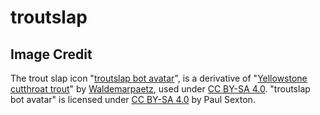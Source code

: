 # troutslap

## Image Credit

The trout slap icon "[troutslap bot avatar](avatar.jpg)", is a derivative of "[Yellowstone cutthroat trout](https://commons.wikimedia.org/wiki/File:Yellowstone_cutthroat_trout.jpg)" by [Waldemarpaetz](https://commons.wikimedia.org/w/index.php?title=User:Waldemarpaetz), used under [CC BY-SA 4.0](https://creativecommons.org/licenses/by-sa/4.0/). "troutslap bot avatar" is licensed under [CC BY-SA 4.0](https://creativecommons.org/licenses/by-sa/4.0/) by Paul Sexton.
